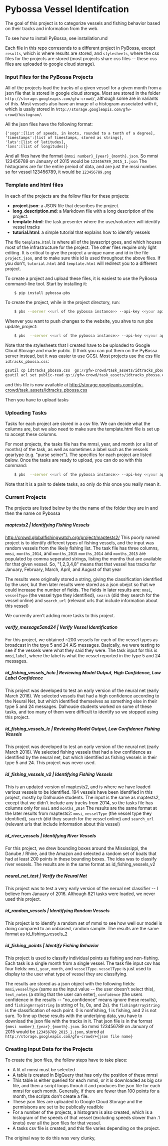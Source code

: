 # Pybossa Vessel Identifcation

The goal of this project is to categorize vessels and fishing behavior based on their tracks and information from the web. 

To see how to install PyBossa, see installation.md

Each file in this repo corresonds to a different project in PyBossa, except `results`, which is where results are stored, and `stylesheets`, where the css files for the projects are stored (most projects share css files -- these css files are uploaded to google cloud storage). 


### Input Files for the PyBossa Projects
All of the projects load the tracks of a given vessel for a given month from a json file that is stored in google cloud storage. Most are stored in the folder `http://storage.googleapis.com/gfw-crowd/`, although some are in variants of this. Most vessels also have an image of a histogram associated with it, which is usally stored in `http://storage.googleapis.com/gfw-crowd/histogram/`. 

All the json files have the following format:

```
{'sogs':[list of speeds, in knots, rounded to a tenth of a degree],
'timestamps':[list of timestamps, stored as strings],
'lats':[list of latitudes],
'lons':[list of longitudes]}
```

And all files have the format `{mmsi number}_{year}_{month}.json`. So mmsi 123456789 on January of 2015 would be `123456789_2015_1.json`
The histograms are for the entire preiod of data, and are just the mssi number. so for vessel 123456789, it would be `123456789.png`

### Template and html files

In each of the projects are the follow files for these projects:

* **project.json**: a JSON file that describes the project.
* **long_description.md**: a Markdown file with a long description of the
  project.
* **template.html**: the task presenter where the user/volunteer will identify vessel tracks
* **tutorial.html**: a simple tutorial that explains how to identify vessels

The file `template.html` is where all of the javascript goes, and which houses most of the infrastructure for the project. The other files require only light editing. It is critical to give the project a unique name and id in the file `project.json`, and to make sure this id is used throughout the above files. If you don't, `tutorial.html` and `template.html` will redirect you to a different project.

To create a project and upload these files, it is easiest to use the PyBossa command-line tool. Start by installing it:
```bash
    $ pip install pybossa-pbs
```
To create the project, while in the project directory, run:
```bash
    $ pbs --server <<url of the pybossa instance>> --api-key <<your api key>>  create_project
```

Whenver you want to push changes to the website, you ahve to run pbs update_project:
```bash
    $ pbs  --server <<url of the pybossa instance>> --api-key <<your api key>> update_project
```

Note that the stylesheets that I created have to be uploaded to Google Cloud Storage and made public. (I think you can put them on the PyBossa server instead, but it was easier to use GCS). Most projects use the css file `idtracks_pbossa.css`:

```bash
gsutil cp idtracks_pbossa.css  gs://gfw-crowd/task_assets/idtracks_pbossa.css
gsutil acl set public-read gs://gfw-crowd/task_assets/idtracks_pbossa.css
```
and this file is now available at http://storage.googleapis.com/gfw-crowd/task_assets/idtracks_pbossa.css  

Then you have to upload tasks

### Uploading Tasks
Tasks for each project are stored in a csv file. We can decide what the columns are, but we also need to make sure the template.html file is set up to accept these columns.

For most projects, the tasks file has the mmsi, year, and month (or a list of months) of the task, as well as sometimes a label such as the vessels geartype (e.g. "purse seiner"). The specifics for each project are listed below. Once the tasks are ready to upload, you can do so with this command:
```bash
    $ pbs  --server <<url of the pybossa instance>> --api-key <<your api key>> add_tasks --tasks-file <<task file name.csv>>
```
Note that it is a pain to delete tasks, so only do this once you really mean it.

### Current Projects
The projects are listed below by the the name of the folder they are in and then the name on Pybossa

##### maptests2 | Identifying Fishing Vessels
http://crowd.globalfishingwatch.org/project/maptests2/
This poorly named project is to identify different types of fishing vessels, and the input was random vessels from the likely fishing list.
The task file has three columns, `mmsi`, `months_2014`, and `months_2015`
`months_2014` and `months_2015` are populated by comma seperated strings, listing the months that are available for that given vessel. So, "1,2,3,4,8" means that that vessel has tracks for January, February, March, April, and August of that year

The results were originally stored a string, giving the classification identified by the user, but then later results were stored as a json obejct so that we could increase the number of fields. The fields in later results are:
`mmsi`, `vesselType` (the vessel type they identified), `search` (did they search for the vessel online) and `search_url` (relevant urls that include information about this vessel) 

We currently aren't adding more tasks to this project.

##### verify_message5and24 | Verify Vessel Identification
For this project, we obtained ~200 vessels for each of the vessel types as broadcast in the tpye 5 and 24 AIS messages. Basically, we were testing to see if the vessels were what they said they were. 
The task input for this is `mmsi`,`label`, where the label is what the vessel reported in the type 5 and 24 messages.

##### id_fishing_vessels_hclc | Reviewing Model Output, High Confidence, Low Label Confidence
This project was developed to test an early version of the neural net (early March 2016). We selected vessels that had a high confidence according to the Neural Net, but which identified themselves as something else in their type 5 and 24 messages. Dalhousie students worked on some of these tasks, and too many of them were difficult to identify so we stopped using this project.

##### id_fishing_vessels_lc | Reviewing Model Output, Low Confidence Fishing Vessels
This project was developed to test an early version of the neural net (early March 2016). We selected fishing vessels that had a low confidence as identified by the neural net, but which identified as fishing vessels in their type 5 and 24. This project was never used.

##### id_fishing_vessels_v2 | Identifying Fishing Vessels
This is an updated version of maptests2, and is where we have loaded various vessels to be identified.
194 vessels have been identified in this project, mostly by Dalhousie students.
The input is the same as maptests2, except that we didn't include any tracks from 2014, so the tasks file has columns only for `mmsi` and `months_2014`
The results are the same format at the later results from maptests2: `mmsi`, `vesselType` (the vessel type they identified), `search` (did they search for the vessel online) and `search_url` (relevant urls that include information about this vessel) 

##### id_river_vessels | Identifying River Vessels
For this project, we drew bounding boxes around the Mississippi, the Danube / Rhine, and the Amazon and selected a random set of boats that had at least 200 points in these bounding boxes. The idea was to classify river vessels.
The results are in the same format as id_fishing_vessels_v2

##### neural_net_test | Verify the Neural Net
This project was to test a very early version of the nerual net classifier -- I believe from January of 2016. Although 821 tasks were loaded, we never used this project. 

##### id_random_vessels | Identifying Random Vessels
This project is to identify a random set of mmsi to see how well our model is doing compared to an unbiased, random sample. 
The results are the same format as id_fishing_vessels_2

##### id_fishing_points | Identify Fishing Behavior
This project is used to classify individual points as fishing and non-fishing. Each task is a single month from a single vessel. The task file input csv has four fields: `mmsi`, `year`, `month`, and `vesselType`. `vesselType` is just used to display to the user what type of vessel they are classifying.

The results are stored as a json object with the following fields:
`mmsi`,`vesselType` (same as the input value -- the user doesn't select this), `text_notes` (a string that the user can enter), `confidence` (the users confidence in the results -- "no_confidence" means ignore these results), and `fishingArrayString` (a string of 1s, 0s, and 2s).
the `fishingArrayString` is the classification of each point. 0 is nonfishing, 1 is fishing, and 2 is not sure. 
To line up these results with the underlying data, you have to download the json file with the tracks in it. That json file is in the format `{mmsi number}_{year}_{month}.json`. So mmsi 123456789 on January of 2015 would be `123456789_2015_1.json`, stored at `http://storage.googleapis.com/gfw-crowd/+{json file name}`


### Creating Input Data for the Projects
To create the json files, the follow steps have to take place:
 - A lit of mmsi must be selected
 - A table is created in BigQuery that has only the position of these mmsi
 - This table is either queried for each mmsi, or it is downloaded as big csv file, and then a script loops throuh it and produces the json file for each mmsi for each month. Generally, if there are fewer than 100 points for a month, the scripts don't create a file.
 - These json files are uploaded to Google Cloud Storage and the permisisons are set to be publically readible
 - For a number of the projects, a histogram is also created, which is a histogram of the speeds of that vessel (excluding speeds slower than .1 knots) over all the json files for that vessel. 
 - A tasks csv file is created, and this file varies depending on the project.

The original way to do this was very clunky, 
